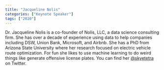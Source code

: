 ```yaml
---
title: "Jacqueline Nolis"
categories: ["Keynote Speaker"]
tags: ["2020"]
---
```


Dr. Jacqueline Nolis is a co-founder of Nolis, LLC, a data science consulting firm. She has over a decade of experience using data to help companies including DSW, Union Bank, Microsoft, and Airbnb. She has a PhD from Arizona State University where her research focused on electric vehicle route optimization. For fun she likes to use machine learning to do weird things like generate offensive license plates. You can find her [@skyetetra](https://twitter.com/skyetetra) on Twitter.
